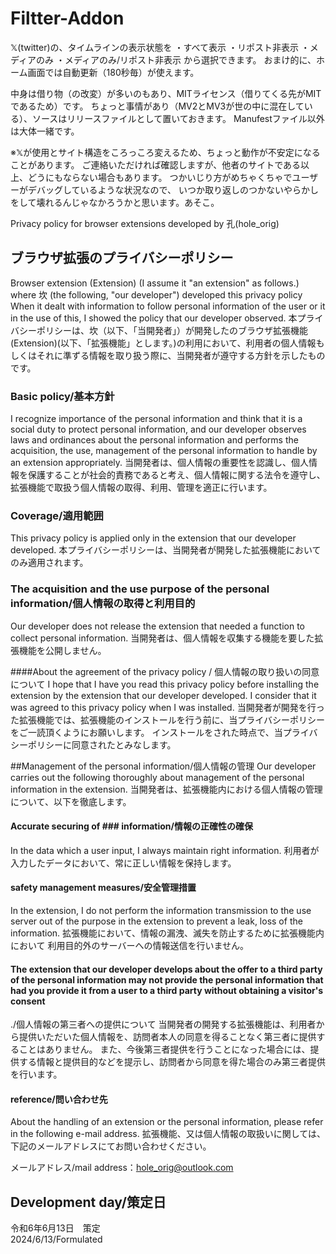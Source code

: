 # Filtter-Addon
𝕏(twitter)の、タイムラインの表示状態を
・すべて表示
・リポスト非表示
・メディアのみ
・メディアのみ/リポスト非表示
から選択できます。
おまけ的に、ホーム画面では自動更新（180秒毎）が使えます。

中身は借り物（の改変）が多いのもあり、MITライセンス（借りてくる先がMITであるため）です。
ちょっと事情があり（MV2とMV3が世の中に混在している）、ソースはリリースファイルとして置いておきます。
Manufestファイル以外は大体一緒です。

※𝕏が使用とサイト構造をころっころ変えるため、ちょっと動作が不安定になることがあります。
ご連絡いただければ確認しますが、他者のサイトである以上、どうにもならない場合もあります。
つかいじり方がめちゃくちゃでユーザーがデバッグしているような状況なので、
いつか取り返しのつかないやらかしをして壊れるんじゃなかろうかと思います。あそこ。

 Privacy policy for browser extensions developed by 孔(hole_orig)
## ブラウザ拡張のプライバシーポリシー

Browser extension (Extension) (I assume it "an extension" as follows.) where 坎 (the following, "our developer") developed this privacy policy When it dealt with information to follow personal information of the user or it in the use of this, I showed the policy that our developer observed.
本プライバシーポリシーは、坎（以下、「当開発者」）が開発したのブラウザ拡張機能(Extension)(以下、「拡張機能」とします。)の利用において、利用者の個人情報もしくはそれに準ずる情報を取り扱う際に、当開発者が遵守する方針を示したものです。

### Basic policy/基本方針
I recognize importance of the personal information and think that it is a social duty to protect personal information, and our developer observes laws and ordinances about the personal information and performs the acquisition, the use, management of the personal information to handle by an extension appropriately.
当開発者は、個人情報の重要性を認識し、個人情報を保護することが社会的責務であると考え、個人情報に関する法令を遵守し、拡張機能で取扱う個人情報の取得、利用、管理を適正に行います。

### Coverage/適用範囲
This privacy policy is applied only in the extension that our developer developed.
本プライバシーポリシーは、当開発者が開発した拡張機能においてのみ適用されます。

###  The acquisition and the use purpose of the personal information/個人情報の取得と利用目的
Our developer does not release the extension that needed a function to collect personal information.
当開発者は、個人情報を収集する機能を要した拡張機能を公開しません。

####About the agreement of the  privacy policy / 個人情報の取り扱いの同意について
I hope that I have you read this privacy policy before installing the extension by the extension that our developer developed.
I consider that it was agreed to this privacy policy when I was installed.
当開発者が開発を行った拡張機能では、拡張機能のインストールを行う前に、当プライバシーポリシーをご一読頂くようにお願いします。
インストールをされた時点で、当プライバシーポリシーに同意されたとみなします。


##Management of the personal information/個人情報の管理
Our developer carries out the following thoroughly about management of the personal information in the extension.
当開発者は、拡張機能内における個人情報の管理について、以下を徹底します。

#### Accurate securing of ### information/情報の正確性の確保
In the data which a user input, I always maintain right information.
利用者が入力したデータにおいて、常に正しい情報を保持します。

#### safety management measures/安全管理措置
In the extension, I do not perform the information transmission to the use server out of the purpose in the extension to prevent a leak, loss of the information.
拡張機能において、情報の漏洩、滅失を防止するために拡張機能内において
利用目的外のサーバーへの情報送信を行いません。

#### The extension that our developer develops about the offer to a third party of the personal information may not provide the personal information that had you provide it from a user to a third party without obtaining a visitor's consent
./個人情報の第三者への提供について
当開発者の開発する拡張機能は、利用者から提供いただいた個人情報を、訪問者本人の同意を得ることなく第三者に提供することはありません。
また、今後第三者提供を行うことになった場合には、提供する情報と提供目的などを提示し、訪問者から同意を得た場合のみ第三者提供を行います。

#### reference/問い合わせ先
About the handling of an extension or the personal information, please refer in the following e-mail address.
拡張機能、又は個人情報の取扱いに関しては、下記のメールアドレスにてお問い合わせください。

メールアドレス/mail address：hole_orig@outlook.com

## Development day/策定日
令和6年6月13日　策定  
2024/6/13/Formulated
